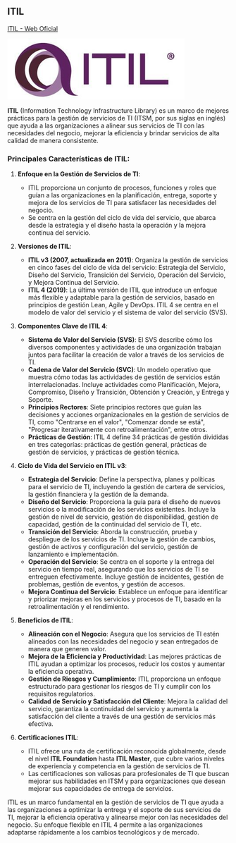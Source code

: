 ## ITIL

[ITIL - Web Oficial](https://www.itlibrary.org/)

![](images/2024-09-14-16-52-40.png)

**ITIL** (Information Technology Infrastructure Library) es un marco de mejores prácticas para la gestión de servicios de TI (ITSM, por sus siglas en inglés) que ayuda a las organizaciones a alinear sus servicios de TI con las necesidades del negocio, mejorar la eficiencia y brindar servicios de alta calidad de manera consistente.

### Principales Características de ITIL:

1. **Enfoque en la Gestión de Servicios de TI**:
   - ITIL proporciona un conjunto de procesos, funciones y roles que guían a las organizaciones en la planificación, entrega, soporte y mejora de los servicios de TI para satisfacer las necesidades del negocio.
   - Se centra en la gestión del ciclo de vida del servicio, que abarca desde la estrategia y el diseño hasta la operación y la mejora continua del servicio.

2. **Versiones de ITIL**:
   - **ITIL v3 (2007, actualizada en 2011)**: Organiza la gestión de servicios en cinco fases del ciclo de vida del servicio: Estrategia del Servicio, Diseño del Servicio, Transición del Servicio, Operación del Servicio, y Mejora Continua del Servicio.
   - **ITIL 4 (2019)**: La última versión de ITIL que introduce un enfoque más flexible y adaptable para la gestión de servicios, basado en principios de gestión Lean, Agile y DevOps. ITIL 4 se centra en el modelo de valor del servicio y el sistema de valor del servicio (SVS).

3. **Componentes Clave de ITIL 4**:
   - **Sistema de Valor del Servicio (SVS)**: El SVS describe cómo los diversos componentes y actividades de una organización trabajan juntos para facilitar la creación de valor a través de los servicios de TI.
   - **Cadena de Valor del Servicio (SVC)**: Un modelo operativo que muestra cómo todas las actividades de gestión de servicios están interrelacionadas. Incluye actividades como Planificación, Mejora, Compromiso, Diseño y Transición, Obtención y Creación, y Entrega y Soporte.
   - **Principios Rectores**: Siete principios rectores que guían las decisiones y acciones organizacionales en la gestión de servicios de TI, como "Centrarse en el valor", "Comenzar donde se está", "Progresar iterativamente con retroalimentación", entre otros.
   - **Prácticas de Gestión**: ITIL 4 define 34 prácticas de gestión divididas en tres categorías: prácticas de gestión general, prácticas de gestión de servicios, y prácticas de gestión técnica.

4. **Ciclo de Vida del Servicio en ITIL v3**:
   - **Estrategia del Servicio**: Define la perspectiva, planes y políticas para el servicio de TI, incluyendo la gestión de cartera de servicios, la gestión financiera y la gestión de la demanda.
   - **Diseño del Servicio**: Proporciona la guía para el diseño de nuevos servicios o la modificación de los servicios existentes. Incluye la gestión de nivel de servicio, gestión de disponibilidad, gestión de capacidad, gestión de la continuidad del servicio de TI, etc.
   - **Transición del Servicio**: Aborda la construcción, prueba y despliegue de los servicios de TI. Incluye la gestión de cambios, gestión de activos y configuración del servicio, gestión de lanzamiento e implementación.
   - **Operación del Servicio**: Se centra en el soporte y la entrega del servicio en tiempo real, asegurando que los servicios de TI se entreguen efectivamente. Incluye gestión de incidentes, gestión de problemas, gestión de eventos, y gestión de accesos.
   - **Mejora Continua del Servicio**: Establece un enfoque para identificar y priorizar mejoras en los servicios y procesos de TI, basado en la retroalimentación y el rendimiento.

5. **Beneficios de ITIL**:
   - **Alineación con el Negocio**: Asegura que los servicios de TI estén alineados con las necesidades del negocio y sean entregados de manera que generen valor.
   - **Mejora de la Eficiencia y Productividad**: Las mejores prácticas de ITIL ayudan a optimizar los procesos, reducir los costos y aumentar la eficiencia operativa.
   - **Gestión de Riesgos y Cumplimiento**: ITIL proporciona un enfoque estructurado para gestionar los riesgos de TI y cumplir con los requisitos regulatorios.
   - **Calidad de Servicio y Satisfacción del Cliente**: Mejora la calidad del servicio, garantiza la continuidad del servicio y aumenta la satisfacción del cliente a través de una gestión de servicios más efectiva.

6. **Certificaciones ITIL**:
   - ITIL ofrece una ruta de certificación reconocida globalmente, desde el nivel **ITIL Foundation** hasta **ITIL Master**, que cubre varios niveles de experiencia y competencia en la gestión de servicios de TI.
   - Las certificaciones son valiosas para profesionales de TI que buscan mejorar sus habilidades en ITSM y para organizaciones que desean mejorar sus capacidades de entrega de servicios.

ITIL es un marco fundamental en la gestión de servicios de TI que ayuda a las organizaciones a optimizar la entrega y el soporte de sus servicios de TI, mejorar la eficiencia operativa y alinearse mejor con las necesidades del negocio. Su enfoque flexible en ITIL 4 permite a las organizaciones adaptarse rápidamente a los cambios tecnológicos y de mercado.
